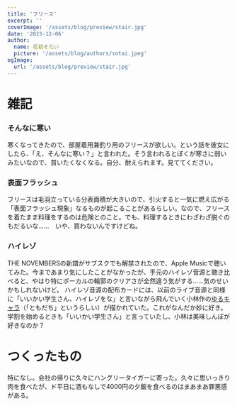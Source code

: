 ```yaml
---
title: 'フリース'
excerpt: ''
coverImage: '/assets/blog/preview/stair.jpg'
date: '2023-12-06'
author:
  name: 花初そたい
  picture: '/assets/blog/authors/sotai.jpeg'
ogImage:
  url: '/assets/blog/preview/stair.jpg'
---
```

# 雑記
### そんなに寒い
寒くなってきたので、部屋着用兼釣り用のフリースが欲しい。という話を彼女にしたら、「え、そんなに寒い？」と言われた。そう言われるとぼくが寒さに弱いみたいなので、買いたくなくなる。自分、耐えられます。見ててください。

### 表面フラッシュ
フリースは毛羽立っている分表面積が大きいので、引火すると一気に燃え広がる「表面フラッシュ現象」なるものが起こることがあるらしい。なので、フリースを着たまま料理をするのは危険とのこと。でも、料理するときにわざわざ脱ぐのもだるいな……　いや、買わないんですけどね。

### ハイレゾ
THE NOVEMBERSの新譜がサブスクでも解禁されたので、Apple Musicで聴いてみた。今まであまり気にしたことがなかったが、手元のハイレゾ音源と聴き比べると、やはり特にボーカルの輪郭のクリアさが全然違う気がする……気のせいかもしれないけど。
ハイレゾ音源の配布カードには、以前のライブ音源と同様に「いいかい学生さん、ハイレゾをな」と言いながら飛んでいく小林作の[ゆるキャラ](https://x.com/THE_NOVEMBERS/status/1391936596857982982?s=20)（「ともだち」というらしい）が描かれていた。これがなんだか妙に好き。学割を始めるときも「いいかい学生さん」と言っていたし、小林は美味しんぼが好きなのか？

# つくったもの
特になし。会社の帰りに久々にハングリータイガーに寄った。久々に思いっきり肉を食べたが、ド平日に酒もなしで4000円の夕飯を食べるのはまあまあ罪悪感がある。